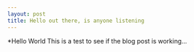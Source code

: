 ```yaml
---
layout: post
title: Hello out there, is anyone listening
---
```


*Hello World
This is a test to see if the blog post is working...
